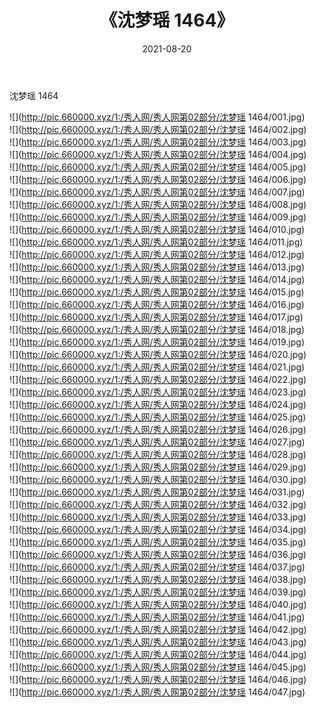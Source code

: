 ﻿---
layout: post
title:  《沈梦瑶 1464》
date:   2021-08-20
img: http://pic.660000.xyz/1:/秀人网/秀人网第02部分/沈梦瑶 1464/000.jpg
categories: [美女, 清纯, 唯美]
---

沈梦瑶 1464

  ![](http://pic.660000.xyz/1:/秀人网/秀人网第02部分/沈梦瑶 1464/001.jpg) <br> ![](http://pic.660000.xyz/1:/秀人网/秀人网第02部分/沈梦瑶 1464/002.jpg) <br> ![](http://pic.660000.xyz/1:/秀人网/秀人网第02部分/沈梦瑶 1464/003.jpg) <br> ![](http://pic.660000.xyz/1:/秀人网/秀人网第02部分/沈梦瑶 1464/004.jpg) <br> ![](http://pic.660000.xyz/1:/秀人网/秀人网第02部分/沈梦瑶 1464/005.jpg) <br> ![](http://pic.660000.xyz/1:/秀人网/秀人网第02部分/沈梦瑶 1464/006.jpg) <br> ![](http://pic.660000.xyz/1:/秀人网/秀人网第02部分/沈梦瑶 1464/007.jpg) <br> ![](http://pic.660000.xyz/1:/秀人网/秀人网第02部分/沈梦瑶 1464/008.jpg) <br> ![](http://pic.660000.xyz/1:/秀人网/秀人网第02部分/沈梦瑶 1464/009.jpg) <br> ![](http://pic.660000.xyz/1:/秀人网/秀人网第02部分/沈梦瑶 1464/010.jpg) <br> ![](http://pic.660000.xyz/1:/秀人网/秀人网第02部分/沈梦瑶 1464/011.jpg) <br> ![](http://pic.660000.xyz/1:/秀人网/秀人网第02部分/沈梦瑶 1464/012.jpg) <br> ![](http://pic.660000.xyz/1:/秀人网/秀人网第02部分/沈梦瑶 1464/013.jpg) <br> ![](http://pic.660000.xyz/1:/秀人网/秀人网第02部分/沈梦瑶 1464/014.jpg) <br> ![](http://pic.660000.xyz/1:/秀人网/秀人网第02部分/沈梦瑶 1464/015.jpg) <br> ![](http://pic.660000.xyz/1:/秀人网/秀人网第02部分/沈梦瑶 1464/016.jpg) <br> ![](http://pic.660000.xyz/1:/秀人网/秀人网第02部分/沈梦瑶 1464/017.jpg) <br> ![](http://pic.660000.xyz/1:/秀人网/秀人网第02部分/沈梦瑶 1464/018.jpg) <br> ![](http://pic.660000.xyz/1:/秀人网/秀人网第02部分/沈梦瑶 1464/019.jpg) <br> ![](http://pic.660000.xyz/1:/秀人网/秀人网第02部分/沈梦瑶 1464/020.jpg) <br> ![](http://pic.660000.xyz/1:/秀人网/秀人网第02部分/沈梦瑶 1464/021.jpg) <br> ![](http://pic.660000.xyz/1:/秀人网/秀人网第02部分/沈梦瑶 1464/022.jpg) <br> ![](http://pic.660000.xyz/1:/秀人网/秀人网第02部分/沈梦瑶 1464/023.jpg) <br> ![](http://pic.660000.xyz/1:/秀人网/秀人网第02部分/沈梦瑶 1464/024.jpg) <br> ![](http://pic.660000.xyz/1:/秀人网/秀人网第02部分/沈梦瑶 1464/025.jpg) <br> ![](http://pic.660000.xyz/1:/秀人网/秀人网第02部分/沈梦瑶 1464/026.jpg) <br> ![](http://pic.660000.xyz/1:/秀人网/秀人网第02部分/沈梦瑶 1464/027.jpg) <br> ![](http://pic.660000.xyz/1:/秀人网/秀人网第02部分/沈梦瑶 1464/028.jpg) <br> ![](http://pic.660000.xyz/1:/秀人网/秀人网第02部分/沈梦瑶 1464/029.jpg) <br> ![](http://pic.660000.xyz/1:/秀人网/秀人网第02部分/沈梦瑶 1464/030.jpg) <br> ![](http://pic.660000.xyz/1:/秀人网/秀人网第02部分/沈梦瑶 1464/031.jpg) <br> ![](http://pic.660000.xyz/1:/秀人网/秀人网第02部分/沈梦瑶 1464/032.jpg) <br> ![](http://pic.660000.xyz/1:/秀人网/秀人网第02部分/沈梦瑶 1464/033.jpg) <br> ![](http://pic.660000.xyz/1:/秀人网/秀人网第02部分/沈梦瑶 1464/034.jpg) <br> ![](http://pic.660000.xyz/1:/秀人网/秀人网第02部分/沈梦瑶 1464/035.jpg) <br> ![](http://pic.660000.xyz/1:/秀人网/秀人网第02部分/沈梦瑶 1464/036.jpg) <br> ![](http://pic.660000.xyz/1:/秀人网/秀人网第02部分/沈梦瑶 1464/037.jpg) <br> ![](http://pic.660000.xyz/1:/秀人网/秀人网第02部分/沈梦瑶 1464/038.jpg) <br> ![](http://pic.660000.xyz/1:/秀人网/秀人网第02部分/沈梦瑶 1464/039.jpg) <br> ![](http://pic.660000.xyz/1:/秀人网/秀人网第02部分/沈梦瑶 1464/040.jpg) <br> ![](http://pic.660000.xyz/1:/秀人网/秀人网第02部分/沈梦瑶 1464/041.jpg) <br> ![](http://pic.660000.xyz/1:/秀人网/秀人网第02部分/沈梦瑶 1464/042.jpg) <br> ![](http://pic.660000.xyz/1:/秀人网/秀人网第02部分/沈梦瑶 1464/043.jpg) <br> ![](http://pic.660000.xyz/1:/秀人网/秀人网第02部分/沈梦瑶 1464/044.jpg) <br> ![](http://pic.660000.xyz/1:/秀人网/秀人网第02部分/沈梦瑶 1464/045.jpg) <br> ![](http://pic.660000.xyz/1:/秀人网/秀人网第02部分/沈梦瑶 1464/046.jpg) <br> ![](http://pic.660000.xyz/1:/秀人网/秀人网第02部分/沈梦瑶 1464/047.jpg) <br>